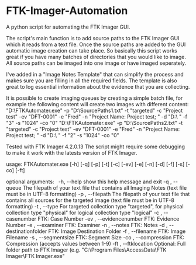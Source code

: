 # FTK-Imager-Automation
A python script for automating the FTK Imager GUI. 

The script's main function is to add source paths to the FTK Imager GUI which it reads from a text file. Once the source paths are added to the GUI automatic image creation can take place.
So basically this script works great if you have many batches of directories that you would like to image. All source paths can be imaged into one image or have imaged seperately.

I've added in a "Image Notes Template" that can simplify the process and makes sure you are filling in all the required fields. The template is also great to log essential information 
about the evidence that you are collecting.

It is possible to create imaging queues by creating a simple batch file, for example the following content will create two images with different content:
"D:\FTKAutomater.exe"  -p "D:\SourcePaths1.txt" -t "targeted" -c "Project test" -ev "DFT-0001" -e "Fred" -n "Project Name: Project test; " -d "D:\ " -f "3" -s "1024" -co "0" 
"D:\FTKAutomater.exe"  -p "D:\SourcePaths2.txt" -t "targeted" -c "Project test" -ev "DFT-0001" -e "Fred" -n "Project Name: Project test; " -d "D:\ " -f "2" -s "1024" -co "0" 


Tested with FTK Imager 4.2.0.13
The script might require some debugging to make it work with the latests version of FTK Imager.

usage: FTKAutomater.exe [-h] [-q] [-p] [-t] [-c] [-ev] [-e] [-n] [-d] [-f]
                        [-s] [-co] [-ft]

optional arguments:
   -h, --help            show this help message and exit
  -q , --queue          The filepath of your text file that contains all
                        Imaging Notes (text file must be in UTF-8 formatting)
  -p , --filepath       The filepath of your text file that contains all
                        sources for the targeted image (text file must be in
                        UTF-8 formatting)
  -t , --type           For targeted collection type "targeted", for physical
                        collection type "physical" for logical collection type
                        "logical"
  -c , --casenumber     FTK: Case Number
  -ev , --evidencenumber
                        FTK: Evidence Number
  -e , --examiner       FTK: Examiner
  -n , --notes          FTK: Notes
  -d , --destinationfolder
                        FTK: Image Destination Folder
  -f , --filename       FTK: Image Filename
  -s , --segmentsize    FTK: Segment Size
  -co , --compression   FTK: Compression (accepts values between 1-9)
  -ft , --ftklocation   Optional: Full folder path to FTK Imager (e.g.
                        "C:\Program Files\AccessData\FTK Imager\FTK
                        Imager.exe"
                        
